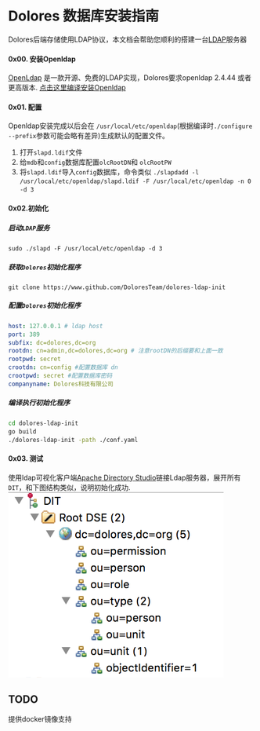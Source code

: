 # Dolores 数据库安装指南

Dolores后端存储使用LDAP协议，本文档会帮助您顺利的搭建一台[LDAP](http://baike.baidu.com/link?url=wzAGnnyGYXjgrECbVw7e1mVMOvEjRTjuqw4L5mNBurhLZmAYGt0FlwLOypEcH2oDlDqeKEo8-c10dchxUGBsCa)服务器

#### 0x00. 安装Openldap
 [OpenLdap](www.openldap.org) 是一款开源、免费的LDAP实现，Dolores要求openldap 2.4.44 或者更高版本. [点击这里编译安装Openldap](http://www.openldap.org/doc/admin24/install.html)
#### 0x01. 配置
Openldap安装完成以后会在 `/usr/local/etc/openldap`(根据编译时`./configure --prefix`参数可能会略有差异)生成默认的配置文件。

 1. 打开`slapd.ldif`文件
 2. 给`mdb`和`config`数据库配置`olcRootDN`和 `olcRootPW`
 3. 将`slapd.ldif`导入`config`数据库，命令类似 `./slapdadd -l /usr/local/etc/openldap/slapd.ldif -F /usr/local/etc/openldap -n 0 -d 3`

#### 0x02.初始化

##### 启动`LDAP`服务
 `sudo ./slapd -F /usr/local/etc/openldap -d 3`

##### 获取`Dolores`初始化程序
```
git clone https://www.github.com/DoloresTeam/dolores-ldap-init
```
##### 配置`Dolores`初始化程序
``` yaml
host: 127.0.0.1 # ldap host
port: 389
subfix: dc=dolores,dc=org
rootdn: cn=admin,dc=dolores,dc=org # 注意rootDN的后缀要和上面一致
rootpwd: secret
crootdn: cn=config #配置数据库 dn
crootpwd: secret #配置数据库密码
companyname: Dolores科技有限公司
```
##### 编译执行初始化程序
``` bash
cd dolores-ldap-init
go build 
./dolores-ldap-init -path ./conf.yaml
```

#### 0x03. 测试
  使用ldap可视化客户端[Apache Directory Studio](http://directory.apache.org/studio/)链接Ldap服务器，展开所有`DIT`，和下图结构类似，说明初始化成功.
![org](./asset/org.png)

## TODO
提供docker镜像支持
